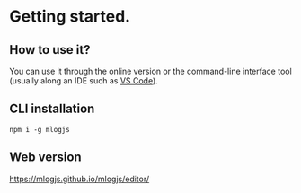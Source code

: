 # Getting started.

## How to use it?

You can use it through the online version or the command-line interface tool (usually along an IDE such as [VS Code](https://code.visualstudio.com/)).

## CLI installation

```
npm i -g mlogjs
```

## Web version

https://mlogjs.github.io/mlogjs/editor/
